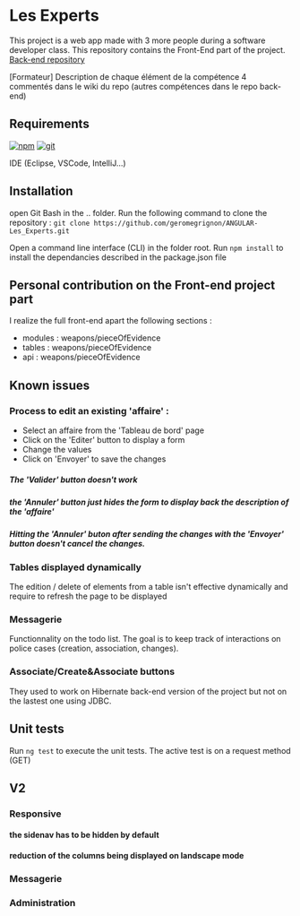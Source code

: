 # Les Experts

This project is a web app made with 3 more people during a software developer class.
This repository contains the Front-End part of the project.
[Back-end repository](https://github.com/geromegrignon/SPRINGBOOT-Les_Experts/tree/master)

[Formateur] Description de chaque élément de la compétence 4 commentés dans le wiki du repo (autres compétences dans le repo back-end)



## Requirements

[![npm](https://img.shields.io/badge/npm-5.8.0-green.svg)](https://www.npmjs.com/)
[![git](https://img.shields.io/badge/git-2.16.03-yellow.svg)](https://git-scm.com/)

IDE (Eclipse, VSCode, IntelliJ...)

## Installation

open Git Bash in the .. folder.
Run the following command to clone the repository :
`git clone https://github.com/geromegrignon/ANGULAR-Les_Experts.git`

Open a command line interface (CLI) in the folder root.
Run `npm install` to install the dependancies described in the package.json file

## Personal contribution on the Front-end project part

I realize the full front-end apart the following sections :

* modules : weapons/pieceOfEvidence
* tables : weapons/pieceOfEvidence
* api : weapons/pieceOfEvidence


## Known issues

### Process to edit an existing 'affaire' :

* Select an affaire from the 'Tableau de bord' page
* Click on the 'Editer' button to display a form
* Change the values
* Click on 'Envoyer' to save the changes

##### The 'Valider' button doesn't work
##### the 'Annuler' button just hides the form to display back the description of the 'affaire'
##### Hitting the 'Annuler' buton after sending the changes with the 'Envoyer' button doesn't cancel the changes.


### Tables displayed dynamically

The edition / delete of elements from a table isn't effective dynamically and require to refresh the page to be displayed


### Messagerie

Functionnality on the todo list.
The goal is to keep track of interactions on police cases (creation, association, changes).

### Associate/Create&Associate buttons
They used to work on Hibernate back-end version of the project but not on the lastest one using JDBC.


## Unit tests

Run `ng test` to execute the unit tests.
The active test is on a request method (GET)

## V2

### Responsive
#### the sidenav has to be hidden by default
#### reduction of the columns being displayed on landscape mode

### Messagerie

### Administration


